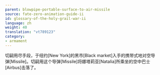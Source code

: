 ```yaml
---
parent: blowpipe-portable-surface-to-air-missile
source: fate-zero-animation-guide-ii
id: glossary-of-the-holy-grail-war-ii
language: zh
weight: 40
translation: "vt789123"
category:
- armament
---
```


切嗣用尽手段，于纽约[New York]的黑市[Black market]入手的携带式地对空导弹[Missile]。切嗣用这个导弹[Missile]将娜塔莉亚[Natalia]所乘坐的空中巴士[Airbus]击落了。
